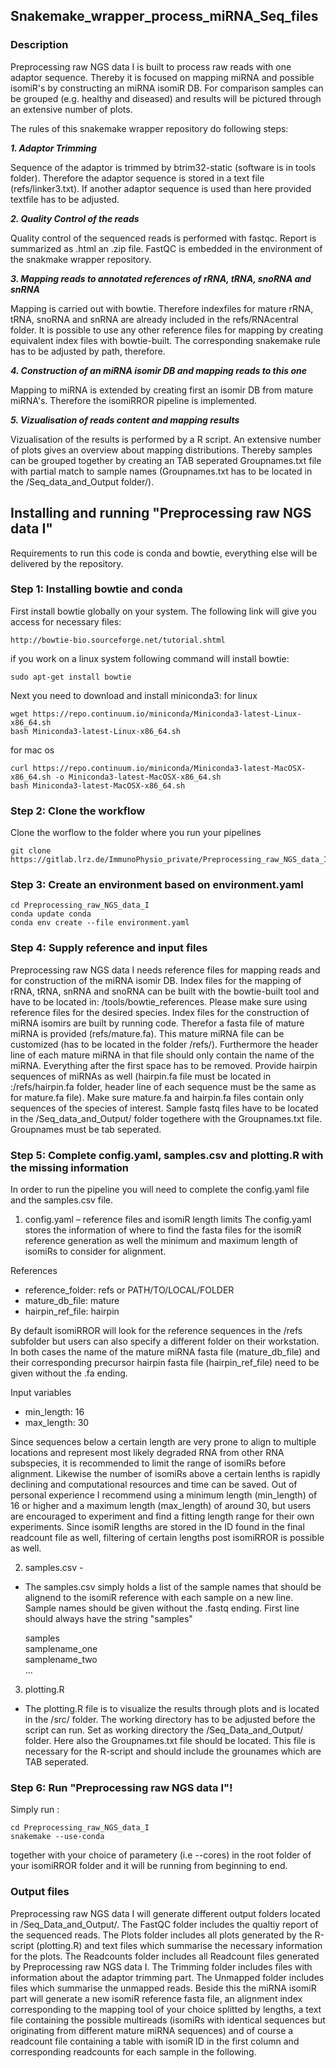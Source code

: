 Snakemake_wrapper_process_miRNA_Seq_files
-----------------------------------------------------------------------

### Description

Preprocessing raw NGS data I is built to process raw reads with one adaptor sequence. Thereby it is focused on mapping miRNA and possible isomiR's by constructing an miRNA isomiR DB. For comparison samples can be grouped (e.g. healthy and diseased) and results will be pictured through an extensive number of plots.  

The rules of this snakemake wrapper repository do following steps:

***1. Adaptor Trimming***

Sequence of the adaptor is trimmed by btrim32-static (software is in tools folder). Therefore the adaptor sequence is stored in a text file (refs/linker3.txt).
If another adaptor sequence is used than here provided textfile has to be adjusted.


***2. Quality Control of the reads***

Quality control of the sequenced reads is performed with fastqc. Report is summarized as .html an .zip file. FastQC is embedded in the environment of the snakmake wrapper repository.


***3. Mapping reads to annotated references of rRNA, tRNA, snoRNA and snRNA***

Mapping is carried out with bowtie. Therefore indexfiles for mature rRNA, tRNA, snoRNA and snRNA are already included in the refs/RNAcentral folder.
It is possible to use any other reference files for mapping by creating equivalent index files with bowtie-built. The corresponding snakemake rule has to be adjusted by path, therefore.  

***4. Construction of an miRNA isomir DB and mapping reads to this one***

 Mapping to miRNA is extended by creating first an isomir DB from mature miRNA's. Therefore the isomiRROR pipeline is implemented.

***5. Vizualisation of reads content and mapping results***

Vizualisation of the results is performed by a R script. An extensive number of plots gives an overview about mapping distributions. Thereby samples can be grouped together by creating an TAB seperated Groupnames.txt file with partial match to sample names (Groupnames.txt has to be located in the /Seq_data_and_Output folder/).





Installing and running "Preprocessing raw NGS data I"
---------------------------------------------

Requirements to run this code is conda and bowtie, everything else will be delivered by the repository.

### Step 1: Installing bowtie and conda
First install bowtie globally on your system. The following link will give you access for necessary files:

	http://bowtie-bio.sourceforge.net/tutorial.shtml

if you work on a linux system following command will install bowtie:

	sudo apt-get install bowtie

Next you need to download and install miniconda3:
for linux

    wget https://repo.continuum.io/miniconda/Miniconda3-latest-Linux-x86_64.sh
    bash Miniconda3-latest-Linux-x86_64.sh

for mac os

    curl https://repo.continuum.io/miniconda/Miniconda3-latest-MacOSX-x86_64.sh -o Miniconda3-latest-MacOSX-x86_64.sh
    bash Miniconda3-latest-MacOSX-x86_64.sh

### Step 2: Clone the workflow
Clone the worflow to the folder where you run your pipelines

	git clone https://gitlab.lrz.de/ImmunoPhysio_private/Preprocessing_raw_NGS_data_I.git

### Step 3: Create an environment based on environment.yaml

    cd Preprocessing_raw_NGS_data_I
    conda update conda
    conda env create --file environment.yaml

### Step 4: Supply reference and input files
Preprocessing raw NGS data I needs reference files for mapping reads and for construction of the miRNA isomir DB. Index files for the mapping of rRNA, tRNA, snRNA and snoRNA can be built with the bowtie-built tool and have to be located in: /tools/bowtie_references. Please make sure using reference files for the desired species. Index files for the construction of miRNA isomirs are built by running code. Therefor a fasta file of mature miRNA is provided (refs/mature.fa). This mature miRNA file can be customized (has to be located in the folder /refs/).
Furthermore the header line of each mature miRNA in that file should only contain the name of the miRNA. Everything after the first space has to be removed. Provide hairpin sequences of miRNAs as well (hairpin.fa file must be located in :/refs/hairpin.fa folder, header line of each sequence must be the same as for mature.fa file). Make sure mature.fa and hairpin.fa files contain only sequences of the species of interest.
Sample fastq files have to be located in the /Seq_data_and_Output/ folder togethere with the Groupnames.txt file. Groupnames must be tab seperated.     

### Step 5: Complete config.yaml, samples.csv and plotting.R with the missing information
In order to run the pipeline you will need to complete the config.yaml file and the samples.csv file.

1. config.yaml – reference files and isomiR length limits
The config.yaml stores the information of where to find the fasta files for the isomiR reference generation as well the minimum and maximum length of isomiRs to consider for alignment.

References
* reference_folder: refs or PATH/TO/LOCAL/FOLDER
* mature_db_file: mature
* hairpin_ref_file: hairpin

By default isomiRROR will look  for the reference sequences in the /refs subfolder but users can also specify a different folder on their workstation. In both cases the name of the mature miRNA fasta file (mature_db_file) and their corresponding precursor hairpin fasta file (hairpin_ref_file) need to be given without the .fa ending.

Input variables
* min_length: 16
* max_length: 30

Since sequences below a certain length are very prone to align to multiple locations and represent most likely degraded RNA from other RNA subspecies, it is recommended to limit the range of isomiRs before alignment. Likewise the number of isomiRs above a certain lenths is rapidly declining and computational resources and time can be saved. Out of personal experience I recommend using a minimum length (min_length) of 16 or higher  and a maximum length (max_length) of around 30, but users are encouraged to experiment and find a fitting length range for their own experiments. Since isomiR lengths are stored in the ID found in the final readcount file as well, filtering of certain lengths post isomiRROR is possible as well.

2. samples.csv -

*  The samples.csv simply holds a list of the sample names that should be alignend to the isomiR reference with each sample on a new line. Sample names should be given without the .fastq ending. First line should always have the string "samples"

    samples  
    samplename_one  
    samplename_two  
    ...

3. plotting.R

*  The plotting.R file is to visualize the results through plots and is located in the /src/ folder. The working directory has to be adjusted before the script can run. Set as working directory the /Seq_Data_and_Output/ folder. Here also the Groupnames.txt file should be located. This file is necessary for the R-script and should include the grounames which are TAB seperated.

### Step 6: Run "Preprocessing raw NGS data I"!
Simply run :

    cd Preprocessing_raw_NGS_data_I
    snakemake --use-conda

together with your choice of parametery (i.e --cores) in the root folder of your isomiRROR folder and it will be running from beginning to end.

### Output files

Preprocessing raw NGS data I will generate different output folders located in /Seq_Data_and_Output/.
The FastQC folder includes the qualtiy report of the sequenced reads. The Plots folder includes all plots generated by the R-script (plotting.R) and text files which summarise the necessary information for the plots. The Readcounts folder includes all Readcount files generated by Preprocessing raw NGS data I.
The Trimming folder includes files with information about the adaptor trimming part. The Unmapped folder includes files which summarise the unmapped reads.
Beside this the miRNA isomiR part will generate a new isomiR reference fasta file, an alignment index corresponding to the mapping tool of your choice splitted by lengths, a text file containing the possible multireads (isomiRs with identical sequences but originating from different mature miRNA sequences) and of course a readcount file containing a table with isomiR ID in the first column and corresponding readcounts for each sample in the following.
